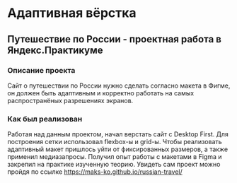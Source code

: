 # Адаптивная вёрстка

## Путешествие по России - проектная работа в Яндекс.Практикуме

### Описание проекта
Сайт о путешествии по России нужно сделать согласно макета в Фигме, он должен быть адаптивным и корректно работать на самых распространёных разрешениях экранов.

### Как был реализован
Работая над данным проектом, начал верстать сайт с Desktop First. Для построения сетки использовал flexbox-ы и grid-ы. Чтобы реализовать адаптивный макет пришлось уйти от фиксированных размеров, а также применил медиазапросы.
Получил опыт работы с макетами в Figma и закрепил на практике изученную теорию.
Увидеть сам проект можно пройдя по ссылке https://maks-ko.github.io/russian-travel/